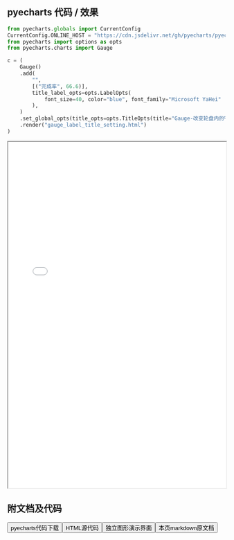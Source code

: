 
## pyecharts 代码 / 效果

```python
from pyecharts.globals import CurrentConfig
CurrentConfig.ONLINE_HOST = "https://cdn.jsdelivr.net/gh/pyecharts/pyecharts-assets@latest/assets/"
from pyecharts import options as opts
from pyecharts.charts import Gauge

c = (
    Gauge()
    .add(
        "",
        [("完成率", 66.6)],
        title_label_opts=opts.LabelOpts(
            font_size=40, color="blue", font_family="Microsoft YaHei"
        ),
    )
    .set_global_opts(title_opts=opts.TitleOpts(title="Gauge-改变轮盘内的字体"))
    .render("gauge_label_title_setting.html")
)

```

<iframe width="100%" height="800px" src="/pyecharts/Gauge/gauge_label_title_setting.html"></iframe>

## 附文档及代码

<a href="https://cdn.jsdelivr.net/gh/wfy-belief/python/docs/pyecharts/Gauge/gauge_label_title_setting.py"><button class="mybutton">pyecharts代码下载</button></a><a href="https://cdn.jsdelivr.net/gh/wfy-belief/python/docs/pyecharts/Gauge/gauge_label_title_setting.html"><button class="mybutton">HTML源代码</button></a><a href="https://python.wfyblog.cn/pyecharts/Gauge/gauge_label_title_setting.html"><button class="mybutton">独立图形演示界面</button></a><a href="https://cdn.jsdelivr.net/gh/wfy-belief/python/docs/pyecharts/Gauge/gauge_label_title_setting.md"><button class="mybutton">本页markdown原文档</button></a>